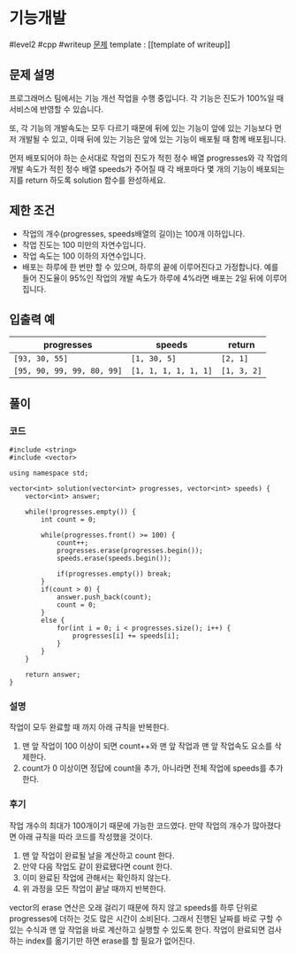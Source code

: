 # 기능개발

#level2 #cpp #writeup
[문제](https://school.programmers.co.kr/learn/courses/30/lessons/42586)
template : [[template of writeup]]

## 문제 설명

프로그래머스 팀에서는 기능 개선 작업을 수행 중입니다. 각 기능은 진도가 100%일 때 서비스에 반영할 수 있습니다.

또, 각 기능의 개발속도는 모두 다르기 때문에 뒤에 있는 기능이 앞에 있는 기능보다 먼저 개발될 수 있고, 이때 뒤에 있는 기능은 앞에 있는 기능이 배포될 때 함께 배포됩니다.

먼저 배포되어야 하는 순서대로 작업의 진도가 적힌 정수 배열 progresses와 각 작업의 개발 속도가 적힌 정수 배열 speeds가 주어질 때 각 배포마다 몇 개의 기능이 배포되는지를 return 하도록 solution 함수를 완성하세요.

## 제한 조건

- 작업의 개수(progresses, speeds배열의 길이)는 100개 이하입니다.
- 작업 진도는 100 미만의 자연수입니다.
- 작업 속도는 100 이하의 자연수입니다.
- 배포는 하루에 한 번만 할 수 있으며, 하루의 끝에 이루어진다고 가정합니다. 예를 들어 진도율이 95%인 작업의 개발 속도가 하루에 4%라면 배포는 2일 뒤에 이루어집니다.

## 입출력 예

| progresses                 | speeds               | return      |
| -------------------------- | -------------------- | ----------- |
| `[93, 30, 55]`             | `[1, 30, 5]`         | `[2, 1]`    |
| `[95, 90, 99, 99, 80, 99]` | `[1, 1, 1, 1, 1, 1]` | `[1, 3, 2]` |

## 풀이

### 코드

```
#include <string>
#include <vector>

using namespace std;

vector<int> solution(vector<int> progresses, vector<int> speeds) {
    vector<int> answer;
    
    while(!progresses.empty()) {
        int count = 0;
        
        while(progresses.front() >= 100) {
            count++;
            progresses.erase(progresses.begin());
            speeds.erase(speeds.begin());
            
            if(progresses.empty()) break;
        }
        if(count > 0) {
            answer.push_back(count);
            count = 0;
        }
        else {
            for(int i = 0; i < progresses.size(); i++) {
                progresses[i] += speeds[i];
            }
        }
    }
    
    return answer;
}
```

### 설명

작업이 모두 완료할 때 까지 아래 규칙을 반복한다.

1. 맨 앞 작업이 100 이상이 되면 count++와 맨 앞 작업과 맨 앞 작업속도 요소를 삭제한다.
2. count가 0 이상이면 정답에 count을 추가, 아니라면 전체 작업에 speeds를 추가한다.

### 후기

작업 개수의 최대가 100개이기 때문에 가능한 코드였다. 만약 작업의 개수가 많아졌다면 아래 규칙을 따라 코드를 작성했을 것이다.

1. 맨 앞 작업이 완료될 날을 계산하고 count 한다.
2. 만약 다음 작업도 같이 완료됐다면 count 한다.
3. 이미 완료된 작업에 관해서는 확인하지 않는다.
4. 위 과정을 모든 작업이 끝날 때까지 반복한다.

vector의 erase 연산은 오래 걸리기 때문에 하지 않고 speeds를 하루 단위로 progresses에 더하는 것도 많은 시간이 소비된다. 그래서 진행된 날짜를 바로 구할 수 있는 수식과 맨 앞 작업을 바로 계산하고 실행할 수 있도록 한다. 작업이 완료되면 검사하는 index를 옮기기만 하면 erase를 할 필요가 없어진다.
